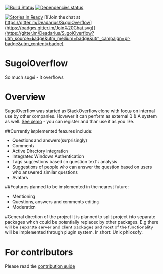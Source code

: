 [![Build Status](https://travis-ci.org/Deadarius/SugoiOverflow.svg?branch=master)](https://travis-ci.org/Deadarius/SugoiOverflow)
[![Dependencies status](https://david-dm.org/Deadarius/SugoiOverflow.svg)](https://david-dm.org/Deadarius/SugoiOverflow)

[![Stories in Ready](https://badge.waffle.io/Deadarius/SugoiOverflow.png?label=ready&title=Ready)](https://waffle.io/Deadarius/SugoiOverflow)
[![Join the chat at https://gitter.im/Deadarius/SugoiOverflow](https://badges.gitter.im/Join%20Chat.svg)](https://gitter.im/Deadarius/SugoiOverflow?utm_source=badge&utm_medium=badge&utm_campaign=pr-badge&utm_content=badge)
# SugoiOverflow
So much sugoi - it overflows

# Overview
SugoiOverflow was started as StackOverflow clone with focus on internal use by other companies. Hovewer it can perform as external Q & A system as well.
[See demo](http://sugoi-overflow.herokuapp.com/) - you can register and than use it as you like.

##Currently implemented features include:
- Questions and answers(surprisingly)
- Comments
- Active Directory integration
- Integrated Windows Authentication
- Tags suggestions based on question text's analysis
- Suggestions of people who can answer the question based on users who answered similar questions
- Avatars

##Features planned to be implemented in the nearest future:
- Mentioning
- Questions, answers and comments editing
- Moderation

#General direction of the project
It is planned to split project into separate packages which could be potentially replaced by other packages. E.g there will be separate server and client packages and most of the functionality will be implemented through plugin system. In short: Unix philosofy.

# For contributors
Please read the [contribution guide](./CONTRIBUTING.md)
